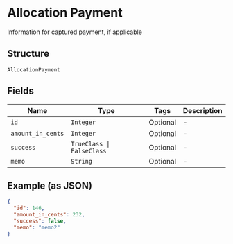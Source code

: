 
# Allocation Payment

Information for captured payment, if applicable

## Structure

`AllocationPayment`

## Fields

| Name | Type | Tags | Description |
|  --- | --- | --- | --- |
| `id` | `Integer` | Optional | - |
| `amount_in_cents` | `Integer` | Optional | - |
| `success` | `TrueClass \| FalseClass` | Optional | - |
| `memo` | `String` | Optional | - |

## Example (as JSON)

```json
{
  "id": 146,
  "amount_in_cents": 232,
  "success": false,
  "memo": "memo2"
}
```

